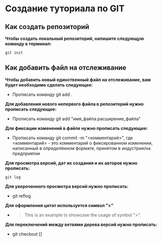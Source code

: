 # Создание туториала по GIT

## Как создать репозиторий


**Чтобы создать локальный репозиторий, напишите следующую команду в терминал:**
```
git init
```

## Как добавить файл на отслеживание

**Чтобы добавить новый единственный файл на отслеживание, вам будет необходимо сделать следующее:**

- Прописать команду git add .

**Для добавления нового непервого файла в репозиторий нужно прописать следующее:**

- Прописать команду git add "имя_файла.расширение_файла"

**Для фиксации изменений в файле нужно прописать следующее:**

- Прописать команду git commit -m "<комментарий>", где <комментарий> - это комментарий о фиксированном изменении, написанный в определённом формате, принятом в индустрии/на предприятии

**Для просмотра версий, дат их создания и их авторов нужно прописать:**
```
git log
```

**Для укороченного просмотра версий нужно прописать:**

- git reflog

**Для оформления цитат используется символ ">"**

- > This is an example to showcase the usage of symbol ">".

**Для переключений между ветвями дерева версий нужно прописать:**

* git checkout [<branch>]